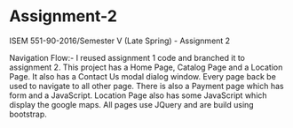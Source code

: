 # Assignment-2 
ISEM 551-90-2016/Semester V (Late Spring) - Assignment 2


Navigation Flow:- 
 I reused assignment 1 code and branched it to assignment 2. This project has a Home Page, Catalog Page and a Location Page. It also has a Contact Us modal dialog window. Every page back be used to navigate to all other page. There is also a Payment page which has form and a JavaScript. Location Page also has some JavaScript which display the google maps. All pages use JQuery and are build using bootstrap. 